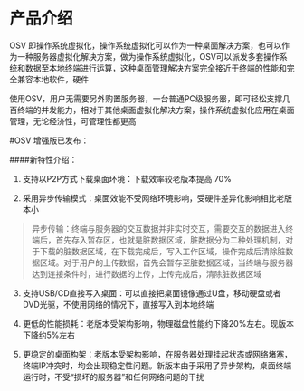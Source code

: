 # 产品介绍

OSV 即操作系统虚拟化，操作系统虚拟化可以作为一种桌面解决方案，也可以作为一种服务器虚拟化解决方案，做为操作系统虚拟化，OSV可以派发多套操作系统和数据至本地终端进行运算，这种桌面管理解决方案完全接近于终端的性能和完全兼容本地软件，硬件

使用OSV，用户无需要另外购置服务器，一台普通PC级服务器，即可轻松支撑几百终端的并发能力，相对于其他桌面虚拟化解决方案，操作系统虚拟化应用在桌面管理，无论经济性，可管理性都更高

#OSV 增强版已发布：


####新特性介绍：


1.  支持以P2P方式下载桌面环境：下载效率较老版本提高 70%

2. 采用异步传输模式：桌面效能不受网络环境影响，受硬件差异化影响相比老版本小
>异步传输：终端与服务器的交互数据并非实时交互，需要交互的数据进入终端后，首先存入暂存区，也就是脏数据区域，脏数据分为二种处理机制，对于下载的脏数据区域，在下载完成后，写入工作区域，操作完成后清除脏数据区域。对于用户的上传数据，首先会暂存至脏数据区域，当终端与服务器达到连接条件时，进行数据的上传，上传完成后，清除脏数据区域

3. 支持USB/CD直接写入桌面：可以直接把桌面镜像通过U盘，移动硬盘或者DVD光驱，不使用网络的情况下，直接写入到本地终端

4. 更低的性能损耗：老版本受架构影响，物理磁盘性能约下降20%左右。现版本下降约5%左右

5. 更稳定的桌面构架：老版本受架构影响，在服务器处理挂起状态或网络堵塞，终端IP冲突时，均会出现稳定性问题。新版本由于采用了异步架构，桌面终端运行时，不受“损坏的服务器”和任何网络问题的干扰



